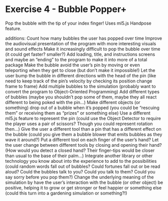 # Exercise 4 - Bubble Popper+

Pop the bubble with the tip of your index finger!
Uses ml5.js Handpose feature.

additions:
Count how many bubbles the user has popped over time
Improve the audiovisual presentation of the program with more interesting visuals and sound effects
Make it increasingly difficult to pop the bubble over time (it could get faster? smaller?)
Add loading, title, and instructions screens and maybe an “ending” to the program to make it into more of a total package
Make the bubble avoid the user’s pin by moving or even teleporting when they get to close (but don’t make it impossible!)
Let the user bump the bubble in different directions with the head of the pin (like need to keep track of the pin’s velocity by checking its position change frame to frame)
Add multiple bubbles to the simulation (probably want to convert the program to Object-Oriented Programming)
Add different types of bubbles (maybe you shouldn’t pop some of them, maybe they all react different to being poked with the pin…)
Make different objects (or something) drop out of a bubble when it’s popped (you could be “rescuing them” or receiving them as “prizes” or something else)
Use a different ml5.js feature to represent the pin (could use the Object Detector to require the player uses a pair of scissors? Though you could represent rotation then…)
Give the user a different tool than a pin that has a different effect on the bubble (could you give them a bubble blower that emits bubbles as they wave it around?)
Put a different tool on each finger of the user’s hand?
Let the user change between different tools by closing and opening their hand? (How would you detect a closed hand? Their finger-tips would be closer than usual to the base of their palm…)
Integrate another library or other technology you know about into the experience to add to the possibilities (could random words fall out of bubbles? Could fortunes fall out or be read aloud? Could the bubbles talk to you? Could you talk to them? Could you say sorry before you pop them?)
Change the underlying meaning of the simulation by have the user’s interaction with the bubble (or other object) be positive, helping it to grow or get stronger or feel happier or something else (could this turn into a gardening simulation or something?!)

